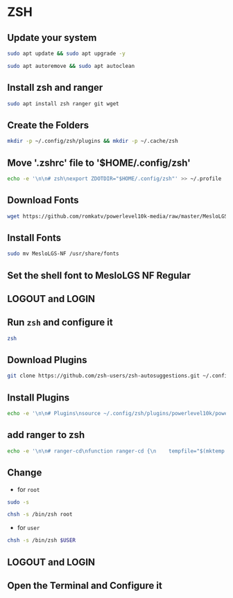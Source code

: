 # ZSH

## Update your system

```bash
sudo apt update && sudo apt upgrade -y
```

```bash
sudo apt autoremove && sudo apt autoclean
```

## Install zsh and ranger

```bash
sudo apt install zsh ranger git wget
```

## Create the Folders

```bash
mkdir -p ~/.config/zsh/plugins && mkdir -p ~/.cache/zsh
```

## Move '.zshrc' file to '$HOME/.config/zsh'

```bash
echo -e '\n\n# zsh\nexport ZDOTDIR="$HOME/.config/zsh"' >> ~/.profile
```

## Download Fonts

```bash
wget https://github.com/romkatv/powerlevel10k-media/raw/master/MesloLGS%20NF%20Regular.ttf https://github.com/romkatv/powerlevel10k-media/raw/master/MesloLGS%20NF%20Bold.ttf https://github.com/romkatv/powerlevel10k-media/raw/master/MesloLGS%20NF%20Italic.ttf https://github.com/romkatv/powerlevel10k-media/raw/master/MesloLGS%20NF%20Bold%20Italic.ttf -P ./MesloLGS-NF
```

## Install Fonts

```bash
sudo mv MesloLGS-NF /usr/share/fonts
```

## Set the shell font to MesloLGS NF Regular


## LOGOUT and LOGIN

## Run 	`zsh` and configure it

```bash
zsh
```

## Download Plugins

```bash
git clone https://github.com/zsh-users/zsh-autosuggestions.git ~/.config/zsh/plugins/autosuggestions && git clone https://github.com/zsh-users/zsh-syntax-highlighting.git ~/.config/zsh/plugins/syntax-highlighting && git clone --depth=1 https://github.com/romkatv/powerlevel10k.git ~/.config/zsh/plugins/powerlevel10k
```

## Install Plugins

```bash
echo -e '\n\n# Plugins\nsource ~/.config/zsh/plugins/powerlevel10k/powerlevel10k.zsh-theme\nsource ~/.config/zsh/plugins/autosuggestions/zsh-autosuggestions.zsh\nsource ~/.config/zsh/plugins/syntax-highlighting/zsh-syntax-highlighting.zsh' >> ~/.config/zsh/.zshrc
```

## add ranger to zsh

```bash
echo -e '\n\n# ranger-cd\nfunction ranger-cd {\n    tempfile="$(mktemp -t tmp.XXXXXX)"\n    /usr/bin/ranger --choosedir="$tempfile" "${@:-$(pwd)}"\n    test -f "$tempfile" &&\n    if [ "$(cat -- "$tempfile")" != "$(echo -n `pwd`)" ]; then\n        cd -- "$(cat "$tempfile")"\n    fi  \n    rm -f -- "$tempfile"\n}\n\n#ranger-cd will run by alt+r\nbindkey -s "^\\er" "ranger-cd\\n"' >> ~/.config/zsh/.zshrc
```

## Change 

* for `root`

```bash
sudo -s
```

```bash
chsh -s /bin/zsh root
```

* for `user`

```bash
chsh -s /bin/zsh $USER
```

## LOGOUT and LOGIN

## Open the Terminal and Configure it
